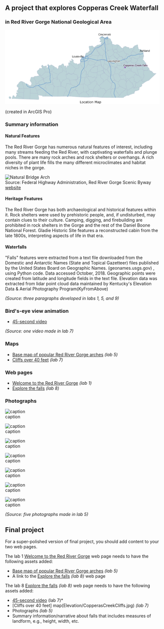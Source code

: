 
## A project that explores Copperas Creek Waterfall
### in Red River Gorge National Geological Area    

![Located in the Red River Gorge, Kentucky](basemap/locationmap3.jpg)

(created in ArcGIS Pro)

### Summary information 

#### Natural Features

The Red River Gorge has numerous natural features of interest, including many streams feeding the Red River, with captivating waterfalls and plunge pools. There are many rock arches and rock shelters or overhangs. A rich diversity of plant life fills the many different microclimates and habitat niches in the gorge.

![Natural Bridge Arch](https://www.fhwa.dot.gov/byways/Uploads/asset_files/000/003/801/Natural_Arch_m.jpg "Beneath Natural Bridge")    
Source: Federal Highway Administration, Red River Gorge Scenic Byway [website](https://www.fhwa.dot.gov/byways/byways/2482/photos/all)

#### Heritage Features

The Red River Gorge has both archaeological and historical features within it. Rock shelters were used by prehistoric people, and, if undisturbed, may contain clues to their culture. Camping, digging, and firebuilding are prohibited in rock shelters in the Gorge and the rest of the Daniel Boone National Forest. Gladie Historic Site features a reconstructed cabin from the late 1800s, interpreting aspects of life in that era.

#### Waterfalls

"Falls" features were extracted from a text file downloaded from the Domestic and Antarctic Names (State and Topical Gazetteer) files published by the United States Board on Geographic Names. (geonames.usgs.gov) , using Python code. Data accessed October, 2018. Geographic points were created from latitude and longitude fields in the text file. Elevation data was extracted from lidar point cloud data maintained by Kentucky's Elevation Data & Aerial Photography Program(KyFromAbove)

*(Source: three paragraphs developed in labs 1, 5, and 9)*


### Bird's-eye view animation

* [45-second video](https://www.youtube.com/embed/s5qwNqC6_UA)

*(Source: one video made in lab 7)*

### Maps 

* [Base map of popular Red River Gorge arches](basemap/rrg.pdf) *(lab 5)*
* [Cliffs over 40 feet](Elevation/CopperasCreekCliffs.jpg) *(lab 7)*

### Web pages 

* [Welcome to the Red River Gorge](../index.html) *(lab 1)*
* [Explore the falls](copperasc-creek-falls) *(lab 8)*

### Photographs

![caption](photos/th_DSC01106.jpg)     
caption

![caption](photos/th_DSC01107.jpg)     
caption

![caption](photos/th_DSC01116.jpg)     
caption

![caption](photos/th_DSC01126.jpg)     
caption

![caption](photos/th_DSC01134.jpg)     
caption

![caption](photos/th_DSC01142.jpg)     
caption

![caption](photos/th_DSC01149.jpg)     
caption

*(Source: five photographs made in lab 5)*

## Final project 

For a super-polished version of final project, you should add content to your two web pages.

The lab 1 [Welcome to the Red River Gorge](../index.html) web page needs to have the following assets added:

* [Base map of popular Red River Gorge arches](basemap/rrg.pdf) *(lab 5)*
* A link to the [Explore the falls](copperasc-creek-falls) *(lab 8)* web page


The lab 8 [Explore the falls](copperasc-creek-falls) *(lab 8)* web page needs to have the following assets added:

* [45-second video](https://www.youtube.com/embed/s5qwNqC6_UA) (lab 7)*
* [Cliffs over 40 feet] map(Elevation/CopperasCreekCliffs.jpg) *(lab 7)*
* Photographs *(lab 5)*
* Summary information/narrative about falls that includes measures of landform, e.g., height, width, etc. 

